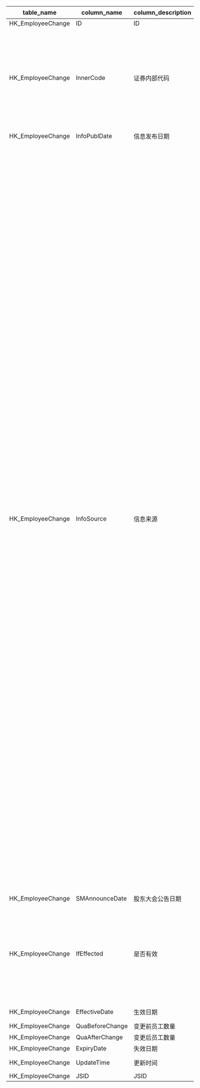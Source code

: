 | table_name| column_name | column_description | 注释 | Annotation| 数据示例|
|---|---|---|---|---|---|
| HK_EmployeeChange | ID| ID || | 606617576133|
| HK_EmployeeChange | InnerCode | 证券内部代码 | 证券内部编码（InnerCode）：与“港股证券主表（HK_SecuMain）”中的“证券内部编码（InnerCode）”关联，得到港股的交易代码、简称等。| Security Internal Code (InnerCode): Associated with the "Security Internal Code (InnerCode)" in the "HK_SecuMain" table, to obtain the trading code, abbreviation, etc. of Hong Kong stocks.| 1000844 |
| HK_EmployeeChange | InfoPublDate| 信息发布日期 || | 2019-03-22 12:00:00.000 |
| HK_EmployeeChange | InfoSource| 信息来源 | 信息来源(InfoSource)与(CT_SystemConst)表中的DM字段关联，令LB = 1926，得到信息来源的具体描述：1-审计报告，2-第一季报，3-中期报告，4-第三季报，5-年度报告，6-第二季报，7-第四季报，8-第五季报，9-定期报告，10-申请版本，11-聆讯后资料集，12-招股章程，13-临时公告，14-审计报告(申报稿)，15-公开转让说明书，16-发行情况报告书，17-审计报告（更正后），18-第一季报（更正后），19-中期报告（更正后），20-第三季报（更正后），21-年度报告（更正后），22-公开转让说明书（更正后），23-招股说明书（申报稿），24-招股说明书，25-招股意向书，26-A股上市公告书，27-配发结果，28-修改已刊发的财务报表及报告，29-修正重大错误而做出的前期调整，30-修订已刊发初步业绩的资料，31-初步业绩公告，32-内幕消息-年度报告，33-内幕消息-第一季报，34-内幕消息-第二季报，35-内幕消息-第三季报，36-内幕消息-第四季报，37-内幕消息-中期报告，38-内幕消息-申请版本，39-内幕消息-招股章程，40-内幕消息-聆讯后资料集，41-内幕消息-其他，42-审阅报告，43-审阅报告(更正），99-其他。收起 | The InfoSource is associated with the DM field in the CT_SystemConst table. With LB = 1926, the specific description of the InfoSource is as follows: 1-Auditor's Report, 2-First Quarter Report, 3-Mid-term Report, 4-Third Quarter Report, 5-Annual Report, 6-Second Quarter Report, 7-Fourth Quarter Report, 8-Fifth Quarter Report, 9-Regular Report, 10-Application Version, 11-Information Set after Hearing, 12-Prospectus, 13-Interim Announcement, 14-Auditor's Report (Draft), 15-Public Transfer Statement, 16-Issue Report, 17-Auditor's Report (Corrected), 18-First Quarter Report (Corrected), 19-Mid-term Report (Corrected), 20-Third Quarter Report (Corrected), 21-Annual Report (Corrected), 22-Public Transfer Statement (Corrected), 23-Prospectus (Draft), 24-Prospectus, 25-Prospectus Intent, 26-A Share Listing Notice, 27-Allocation Results, 28-Amendment to Published Financial Statements and Reports, 29-Adjustments for Material Errors, 30-Amendment to Published Preliminary Results, 31-Preliminary Results Announcement, 32-Inside Information - Annual Report, 33-Inside Information - First Quarter Report, 34-Inside Information - Second Quarter Report, 35-Inside Information - Third Quarter Report, 36-Inside Information - Fourth Quarter Report, 37-Inside Information - Mid-term Report, 38-Inside Information - Application Version, 39-Inside Information - Prospectus, 40-Inside Information - Information Set after Hearing, 41-Inside Information - Others, 42-Review Report, 43-Review Report (Corrected), 99-Other. Collapse | 5 |
| HK_EmployeeChange | SMAnnounceDate| 股东大会公告日期 || | null|
| HK_EmployeeChange | IfEffected| 是否有效 | 是否有效(IfEffected)与(CT_SystemConst)表中的DM字段关联，令LB = 999 and DM in (1,2)，得到是否有效的具体描述：1-是，2-否。 | Whether "IfEffected" is associated with the "DM" field in the "CT_SystemConst" table, set LB = 999 and DM in (1,2), to obtain the specific description of whether it is effective: 1-Yes, 2-No. | 1 |
| HK_EmployeeChange | EffectiveDate | 生效日期 || | 2018-12-31 12:00:00.000 |
| HK_EmployeeChange | QuaBeforeChange | 变更前员工数量 || | 63911.0 |
| HK_EmployeeChange | QuaAfterChange| 变更后员工数量 || | 63455.0 |
| HK_EmployeeChange | ExpiryDate| 失效日期 || | null|
| HK_EmployeeChange | UpdateTime| 更新时间 || | 2020-04-09 11:14:17.337 |
| HK_EmployeeChange | JSID| JSID || | 639789381968|